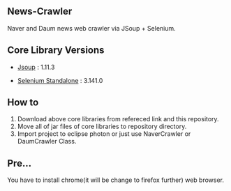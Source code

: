 ## News-Crawler
Naver and Daum news web crawler via JSoup + Selenium.

## Core Library Versions
* [Jsoup](https://jsoup.org/download) : 1.11.3

* [Selenium Standalone](https://www.seleniumhq.org/download/) : 3.141.0

## How to
1. Download above core libraries from refereced link and this repository.
1. Move all of jar files of core libraries to repository directory.
1. Import project to eclipse photon or just use NaverCrawler or DaumCrawler Class.

## Pre...
You have to install chrome(it will be change to firefox further) web browser.
